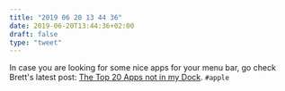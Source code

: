 ```yaml
---
title: "2019 06 20 13 44 36"
date: 2019-06-20T13:44:36+02:00
draft: false
type: "tweet"
---
```

In case you are looking for some nice apps for your menu bar, go check Brett's latest post: [The Top 20 Apps not in my Dock](https://brettterpstra.com/2019/06/19/the-top-20-apps-not-in-my-dock/). `#apple`
